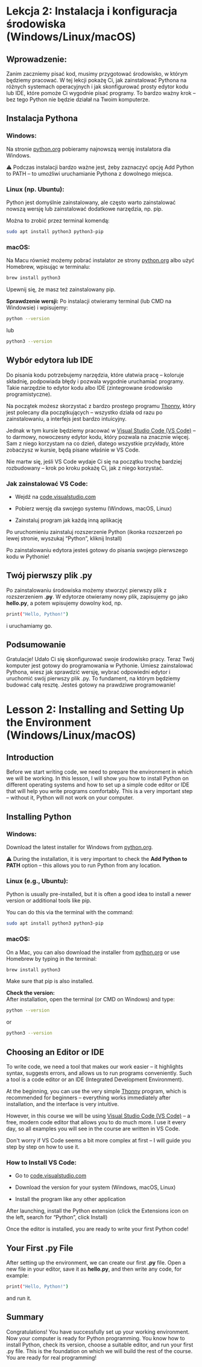 # Lekcja 2: Instalacja i konfiguracja środowiska (Windows/Linux/macOS)

## Wprowadzenie:
Zanim zaczniemy pisać kod, musimy przygotować środowisko, w którym będziemy pracować. W tej lekcji pokażę Ci, jak zainstalować Pythona na różnych systemach operacyjnych i jak skonfigurować prosty edytor kodu lub IDE, które pomoże Ci wygodnie pisać programy. To bardzo ważny krok – bez tego Python nie będzie działał na Twoim komputerze.

## Instalacja Pythona

### Windows:
Na stronie [python.org](https://python.org) pobieramy najnowszą wersję instalatora dla Windows.

⚠️ Podczas instalacji bardzo ważne jest, żeby zaznaczyć opcję Add Python to PATH – to umożliwi uruchamianie Pythona z dowolnego miejsca.

### Linux (np. Ubuntu):
Python jest domyślnie zainstalowany, ale często warto zainstalować nowszą wersję lub zainstalować dodatkowe narzędzia, np. pip.

Można to zrobić przez terminal komendą:
```sh
sudo apt install python3 python3-pip
```

### macOS:
Na Macu również możemy pobrać instalator ze strony [python.org](https://python.org) albo użyć Homebrew, wpisując w terminalu:

```sh 
brew install python3
```

Upewnij się, że masz też zainstalowany pip.

**Sprawdzenie wersji:**
Po instalacji otwieramy terminal (lub CMD na Windowsie) i wpisujemy:
```sh
python --version
```
lub
```sh
python3 --version
```

## Wybór edytora lub IDE

Do pisania kodu potrzebujemy narzędzia, które ułatwia pracę – koloruje składnię, podpowiada błędy i pozwala wygodnie uruchamiać programy. Takie narzędzie to edytor kodu albo IDE (zintegrowane środowisko programistyczne).

Na początek możesz skorzystać z bardzo prostego programu [Thonny](https://thonny.org/), który jest polecany dla początkujących – wszystko działa od razu po zainstalowaniu, a interfejs jest bardzo intuicyjny.

Jednak w tym kursie będziemy pracować w [Visual Studio Code (VS Code)](https://code.visualstudio.com/) – to darmowy, nowoczesny edytor kodu, który pozwala na znacznie więcej. Sam z niego korzystam na co dzień, dlatego wszystkie przykłady, które zobaczysz w kursie, będą pisane właśnie w VS Code.

Nie martw się, jeśli VS Code wydaje Ci się na początku trochę bardziej rozbudowany – krok po kroku pokażę Ci, jak z niego korzystać.

### Jak zainstalować VS Code:

* Wejdź na [code.visualstudio.com](https://code.visualstudio.com/)

* Pobierz wersję dla swojego systemu (Windows, macOS, Linux)

* Zainstaluj program jak każdą inną aplikację

Po uruchomieniu zainstaluj rozszerzenie Python (ikonka rozszerzeń po lewej stronie, wyszukaj “Python”, kliknij Install)

Po zainstalowaniu edytora jesteś gotowy do pisania swojego pierwszego kodu w Pythonie!

## Twój pierwszy **plik .py**

Po zainstalowaniu środowiska możemy stworzyć pierwszy plik z rozszerzeniem **.py**. W edytorze otwieramy nowy plik, zapisujemy go jako **hello.py**, a potem wpisujemy dowolny kod, np. 
```sh
print("Hello, Python!")
```
i uruchamiamy go.

## Podsumowanie

Gratulacje! Udało Ci się skonfigurować swoje środowisko pracy. Teraz Twój komputer jest gotowy do programowania w Pythonie. Umiesz zainstalować Pythona, wiesz jak sprawdzić wersję, wybrać odpowiedni edytor i uruchomić swój pierwszy plik .py. To fundament, na którym będziemy budować całą resztę. Jesteś gotowy na prawdziwe programowanie!


# Lesson 2: Installing and Setting Up the Environment (Windows/Linux/macOS)

## Introduction
Before we start writing code, we need to prepare the environment in which we will be working. In this lesson, I will show you how to install Python on different operating systems and how to set up a simple code editor or IDE that will help you write programs comfortably. This is a very important step – without it, Python will not work on your computer.

## Installing Python

### Windows:
Download the latest installer for Windows from [python.org](https://python.org).

⚠️ During the installation, it is very important to check the **Add Python to PATH** option – this allows you to run Python from any location.

### Linux (e.g., Ubuntu):
Python is usually pre-installed, but it is often a good idea to install a newer version or additional tools like pip.

You can do this via the terminal with the command:
```sh
sudo apt install python3 python3-pip
```

### macOS:
On a Mac, you can also download the installer from [python.org](https://python.org) or use Homebrew by typing in the terminal:

```sh
brew install python3
```
Make sure that pip is also installed.

**Check the version:**  
After installation, open the terminal (or CMD on Windows) and type:
```sh
python --version
```
or
```sh
python3 --version
```
## Choosing an Editor or IDE

To write code, we need a tool that makes our work easier – it highlights syntax, suggests errors, and allows us to run programs conveniently. Such a tool is a code editor or an IDE (Integrated Development Environment).

At the beginning, you can use the very simple [Thonny](https://thonny.org/) program, which is recommended for beginners – everything works immediately after installation, and the interface is very intuitive.

However, in this course we will be using [Visual Studio Code (VS Code)](https://code.visualstudio.com/) – a free, modern code editor that allows you to do much more. I use it every day, so all examples you will see in the course are written in VS Code.

Don't worry if VS Code seems a bit more complex at first – I will guide you step by step on how to use it.

### How to Install VS Code:

* Go to [code.visualstudio.com](https://code.visualstudio.com/)

* Download the version for your system (Windows, macOS, Linux)

* Install the program like any other application

After launching, install the Python extension (click the Extensions icon on the left, search for “Python”, click Install)

Once the editor is installed, you are ready to write your first Python code!

## Your First **.py File**

After setting up the environment, we can create our first **.py** file. Open a new file in your editor, save it as **hello.py**, and then write any code, for example:
```sh
print("Hello, Python!")
```
and run it.

## Summary

Congratulations! You have successfully set up your working environment. Now your computer is ready for Python programming. You know how to install Python, check its version, choose a suitable editor, and run your first .py file. This is the foundation on which we will build the rest of the course. You are ready for real programming!

